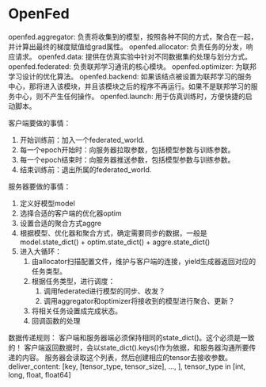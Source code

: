 # OpenFed

openfed.aggregator: 负责将收集到的模型，按照各种不同的方式，聚合在一起，并计算出最终的梯度赋值给grad属性。
openfed.allocator: 负责任务的分发，响应请求。
openfed.data: 提供在仿真实验中针对不同数据集的处理与划分方式。
openfed.federated: 负责联邦学习通讯的核心模块。
openfed.optimizer: 为联邦学习设计的优化算法。
openfed.backend: 如果该结点被设置为联邦学习的服务中心，那将进入该模块，并且该模块之后的程序不再运行。如果不是联邦学习的服务中心，则不产生任何操作。
openfed.launch: 用于仿真训练时，方便快捷的启动脚本。


客户端要做的事情：
1. 开始训练前：加入一个federated_world.
2. 每一个epoch开始时：向服务器拉取参数，包括模型参数与训练参数。
3. 每一个epoch结束时：向服务器推送参数，包括模型参数与训练参数。
4. 结束训练前：退出所属的federated_world.

服务器要做的事情：
1. 定义好模型model
2. 选择合适的客户端的优化器optim
3. 设置合适的聚合方式aggre
4. 根据模型、优化器和聚合方式，确定需要同步的数据，一般是model.state_dict() + optim.state_dict() + aggre.state_dict()
5. 进入大循环：
   1. 由allocator扫描配置文件，维护与客户端的连接，yield生成器返回对应的任务类型。
   2. 根据任务类型，进行调度：
      1. 调用federated进行模型的同步、收发？
      2. 调用aggregator和optimizer将接收到的模型进行聚合、更新？
   3. 将相关任务设置成完成状态。
   4. 回调函数的处理


数据传递规则：
   客户端和服务器端必须保持相同的state_dict()。这个必须是一致的！
   客户端返回数据时，会以state_dict().keys()作为依据，和服务器沟通所要传递的内容。
   服务器会读取这个列表，然后创建相应的tensor去接收参数。
   deliver_content:
      [key, [tensor_type, tensor_size], ..., ], tensor_type in [int, long, float, float64]
   